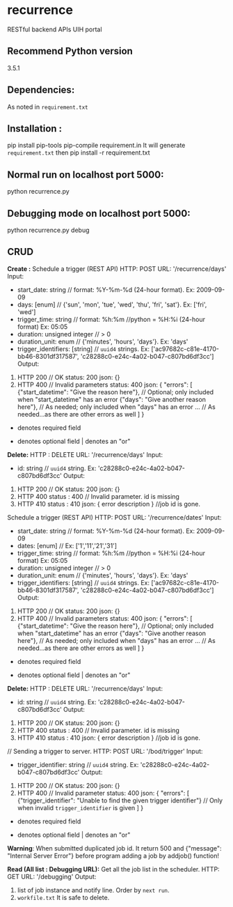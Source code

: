 # recurrence
RESTful backend APIs UIH portal

## Recommend Python version
3.5.1

## Dependencies:
As noted in `requirement.txt`

## Installation :
pip install pip-tools
pip-compile requirement.in
It will generate `requirement.txt` then
pip install -r requirement.txt


## Normal run on localhost port 5000:
python recurrence.py

## Debugging mode on localhost port 5000:
python recurrence.py debug

## CRUD
**Create :**
Schedule a trigger (REST API)
HTTP: POST
URL: '/recurrence/days'
Input:
+ start_date: string             // format: %Y-%m-%d (24-hour format). Ex: 2009-09-09
+ days: [enum]                       // {'sun', 'mon', 'tue', 'wed', 'thu', 'fri', 'sat'}. Ex: ['fri', 'wed']
+ trigger_time: string               // format: %h:%m   //python = %H:%i         (24-hour format) Ex: 05:05
+ duration: unsigned integer         // > 0
+ duration_unit: enum                // {'minutes', 'hours', 'days'}. Ex: 'days'
+ trigger_identifiers: [string]      // `uuid4` strings. Ex: ['ac97682c-c81e-4170-bb46-8301df317587', 'c28288c0-e24c-4a02-b047-c807bd6df3cc']
Output:
1) HTTP 200      // OK
status: 200
json: {}
2) HTTP 400      // Invalid parameters
status: 400
json: {
    "errors": [
        {"start_datetime": "Give the reason here"},       // Optional; only included when "start_datetime" has an error
        {"days": "Give another reason here"},             // As needed; only included when "days" has an error
        ...                                               // As needed...as there are other errors as well
    ]
}

+ denotes required field
- denotes optional field
| denotes an "or"

**Delete:**
HTTP : DELETE
URL: '/recurrence/days'
Input:
+ id: string        // `uuid4` string. Ex: 'c28288c0-e24c-4a02-b047-c807bd6df3cc'
Output:
1) HTTP 200     // OK
status: 200
json: {}
2) HTTP 400
status : 400    // Invalid parameter. id is missing
3) HTTP 410
status : 410
json: { error description } //job id is gone.


Schedule a trigger (REST API)
HTTP: POST
URL: '/recurrence/dates'
Input:
+ start_date: string             // format: %Y-%m-%d (24-hour format). Ex: 2009-09-09
+ dates: [enum]                       // Ex: ['1','11','21','31']
+ trigger_time: string               // format: %h:%m   //python = %H:%i         (24-hour format) Ex: 05:05
+ duration: unsigned integer         // > 0
+ duration_unit: enum                // {'minutes', 'hours', 'days'}. Ex: 'days'
+ trigger_identifiers: [string]      // `uuid4` strings. Ex: ['ac97682c-c81e-4170-bb46-8301df317587', 'c28288c0-e24c-4a02-b047-c807bd6df3cc']
Output:
1) HTTP 200      // OK
status: 200
json: {}
2) HTTP 400      // Invalid parameters
status: 400
json: {
    "errors": [
        {"start_datetime": "Give the reason here"},       // Optional; only included when "start_datetime" has an error
        {"days": "Give another reason here"},             // As needed; only included when "days" has an error
        ...                                               // As needed...as there are other errors as well
    ]
}

+ denotes required field
- denotes optional field
| denotes an "or"

**Delete:**
HTTP : DELETE
URL: '/recurrence/days'
Input:
+ id: string        // `uuid4` string. Ex: 'c28288c0-e24c-4a02-b047-c807bd6df3cc'
Output:
1) HTTP 200     // OK
status: 200
json: {}
2) HTTP 400
status : 400    // Invalid parameter. id is missing
3) HTTP 410
status : 410
json: { error description } //job id is gone.



// Sending a trigger to server.
HTTP: POST
URL: '/bod/trigger'
Input:
+ trigger_identifier: string        // `uuid4` string. Ex: 'c28288c0-e24c-4a02-b047-c807bd6df3cc'
Output:
1) HTTP 200      // OK
status: 200
json: {}
2) HTTP 400      // Invalid parameter
status: 400
json: {
    "errors": [
        {"trigger_identifier": "Unable to find the given trigger identifier"}       // Only when invalid `trigger_identifier` is given
    ]
}


+ denotes required field
- denotes optional field
| denotes an "or"


**Warning**:
When submitted duplicated job id.
It return 500 and {"message": "Internal Server Error"} before program adding a job by addjob() function!


**Read (All list : Debugging URL):**
Get all the job list in the scheduler.
HTTP: GET
URL: '/debugging'
Output:
1. list of job instance and notify line. Order by `next run`.
2. `workfile.txt` It is safe to delete.

